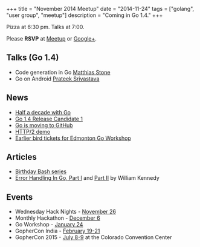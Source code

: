 +++
title = "November 2014 Meetup"
date = "2014-11-24"
tags = ["golang", "user group", "meetup"]
description = "Coming in Go 1.4."
+++

Pizza at 6:30 pm. Talks at 7:00.

Please **RSVP** at [Meetup](http://www.meetup.com/startupedmonton/events/216065732/) or [Google+](https://plus.google.com/events/c5osal44oh2nt0cma1qjicgpvak).

## Talks (Go 1.4)

* Code generation in Go [Matthias Stone](https://twitter.com/MatthiasStone)
* Go on Android [Prateek Srivastava](https://twitter.com/f2prateek)

## News

* [Half a decade with Go](http://blog.golang.org/5years)
* [Go 1.4 Release Candidate 1](https://groups.google.com/forum/#!msg/golang-nuts/mP5sSNwezVc/dM44xFd9L4IJ)
* [Go is moving to GitHub](https://groups.google.com/forum/m/#!topic/golang-dev/sckirqOWepg)
* [HTTP/2 demo](https://http2.golang.org/)
* [Earlier bird tickets for Edmonton Go Workshop](/workshop)

## Articles

* [Birthday Bash series](http://blog.gopheracademy.com/series/birthday-bash-2014/)
* [Error Handling In Go, Part I](http://www.goinggo.net/2014/10/error-handling-in-go-part-i.html) and [Part II](http://www.goinggo.net/2014/11/error-handling-in-go-part-ii.html) by William Kennedy

## Events

* Wednesday Hack Nights - [November 26](http://www.meetup.com/startupedmonton/events/dnfpnkyspbjc/)
* Monthly Hackathon - [December 6](http://www.meetup.com/startupedmonton/events/drsdskysqbjb/)
* Go Workshop - [January 24](/workshop)
* GopherCon India - [February 19-21](http://www.gophercon.in/)
* GopherCon 2015 - [July 8-9](http://blog.gopheracademy.com/birthday-bash-2014/go-turns-5/) at the Colorado Convention Center
